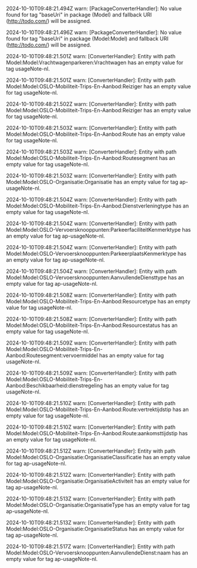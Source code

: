 2024-10-10T09:48:21.494Z warn: [PackageConverterHandler]: No value found for tag "baseUri" in package (Model) and fallback URI (http://todo.com/) will be assigned.

2024-10-10T09:48:21.496Z warn: [PackageConverterHandler]: No value found for tag "baseUri" in package (Model:Model) and fallback URI (http://todo.com/) will be assigned.

2024-10-10T09:48:21.501Z warn: [ConverterHandler]: Entity with path Model:Model:Vrachtwagenparkeren:Vrachtwagen has an empty value for tag usageNote-nl.

2024-10-10T09:48:21.501Z warn: [ConverterHandler]: Entity with path Model:Model:OSLO-Mobiliteit-Trips-En-Aanbod:Reiziger has an empty value for tag usageNote-nl.

2024-10-10T09:48:21.502Z warn: [ConverterHandler]: Entity with path Model:Model:OSLO-Mobiliteit-Trips-En-Aanbod:Reiziger has an empty value for tag usageNote-nl.

2024-10-10T09:48:21.503Z warn: [ConverterHandler]: Entity with path Model:Model:OSLO-Mobiliteit-Trips-En-Aanbod:Route has an empty value for tag usageNote-nl.

2024-10-10T09:48:21.503Z warn: [ConverterHandler]: Entity with path Model:Model:OSLO-Mobiliteit-Trips-En-Aanbod:Routesegment has an empty value for tag usageNote-nl.

2024-10-10T09:48:21.503Z warn: [ConverterHandler]: Entity with path Model:Model:OSLO-Organisatie:Organisatie has an empty value for tag ap-usageNote-nl.

2024-10-10T09:48:21.504Z warn: [ConverterHandler]: Entity with path Model:Model:OSLO-Mobiliteit-Trips-En-Aanbod:Dienstverleningtype has an empty value for tag usageNote-nl.

2024-10-10T09:48:21.504Z warn: [ConverterHandler]: Entity with path Model:Model:OSLO-Vervoersknooppunten:ParkeerfaciliteitKenmerktype has an empty value for tag ap-usageNote-nl.

2024-10-10T09:48:21.504Z warn: [ConverterHandler]: Entity with path Model:Model:OSLO-Vervoersknooppunten:ParkeerplaatsKenmerktype has an empty value for tag ap-usageNote-nl.

2024-10-10T09:48:21.504Z warn: [ConverterHandler]: Entity with path Model:Model:OSLO-Vervoersknooppunten:AanvullendeDiensttype has an empty value for tag ap-usageNote-nl.

2024-10-10T09:48:21.508Z warn: [ConverterHandler]: Entity with path Model:Model:OSLO-Mobiliteit-Trips-En-Aanbod:Resourcetype has an empty value for tag usageNote-nl.

2024-10-10T09:48:21.508Z warn: [ConverterHandler]: Entity with path Model:Model:OSLO-Mobiliteit-Trips-En-Aanbod:Resourcestatus has an empty value for tag usageNote-nl.

2024-10-10T09:48:21.509Z warn: [ConverterHandler]: Entity with path Model:Model:OSLO-Mobiliteit-Trips-En-Aanbod:Routesegment:vervoermiddel has an empty value for tag usageNote-nl.

2024-10-10T09:48:21.509Z warn: [ConverterHandler]: Entity with path Model:Model:OSLO-Mobiliteit-Trips-En-Aanbod:Beschikbaarheid:dienstregeling has an empty value for tag usageNote-nl.

2024-10-10T09:48:21.510Z warn: [ConverterHandler]: Entity with path Model:Model:OSLO-Mobiliteit-Trips-En-Aanbod:Route:vertrektijdstip has an empty value for tag usageNote-nl.

2024-10-10T09:48:21.510Z warn: [ConverterHandler]: Entity with path Model:Model:OSLO-Mobiliteit-Trips-En-Aanbod:Route:aankomsttijdstip has an empty value for tag usageNote-nl.

2024-10-10T09:48:21.512Z warn: [ConverterHandler]: Entity with path Model:Model:OSLO-Organisatie:OrganisatieClassificatie has an empty value for tag ap-usageNote-nl.

2024-10-10T09:48:21.512Z warn: [ConverterHandler]: Entity with path Model:Model:OSLO-Organisatie:OrganisatieActiviteit has an empty value for tag ap-usageNote-nl.

2024-10-10T09:48:21.513Z warn: [ConverterHandler]: Entity with path Model:Model:OSLO-Organisatie:OrganisatieType has an empty value for tag ap-usageNote-nl.

2024-10-10T09:48:21.513Z warn: [ConverterHandler]: Entity with path Model:Model:OSLO-Organisatie:OrganisatieStatus has an empty value for tag ap-usageNote-nl.

2024-10-10T09:48:21.517Z warn: [ConverterHandler]: Entity with path Model:Model:OSLO-Vervoersknooppunten:AanvullendeDienst:naam has an empty value for tag ap-usageNote-nl.

